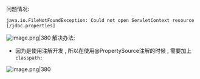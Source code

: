 
问题情况:
```shell
java.io.FileNotFoundException: Could not open ServletContext resource [/jdbc.properties]
```

![image.png|380](https://my-obsidian-image.oss-cn-guangzhou.aliyuncs.com/2024/04/15d91f36be697131ac2a55ae46597928.png)
解决办法:
- 因为是使用注解开发 , 所以在使用@PropertySource注解的时候 , 需要加上 `classpath:`

![image.png|380](https://my-obsidian-image.oss-cn-guangzhou.aliyuncs.com/2024/04/7149685d4660e96bb03dca14772401ef.png)
